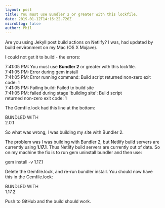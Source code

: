 ```yaml
---
layout: post
title: You must use Bundler 2 or greater with this lockfile.
date: 2019-01-12T14:16:22.720Z
microblog: false
author: Phil
---
```

Are you using Jekyll post build actions on Netlify? I was, had updated by build environment on my Mac (OS X Mojave). 

I could not get it to build - the errors:

7:41:05 PM: You must use **Bundler 2** or greater with this lockfile.<br/>
7:41:05 PM: Error during gem install<br/>
7:41:05 PM: Error running command: Build script returned non-zero exit code: 1<br/>
7:41:05 PM: Failing build: Failed to build site<br/>
7:41:05 PM: failed during stage 'building site': Build script<br/>
returned non-zero exit code: 1<br/>

The Gemfile.lock had this line at the bottom:

BUNDLED WITH<br/>
   2.0.1

So what was wrong, I was building my site with Bundler 2. 

The problem was I was building with Bundler 2, but Netlify build servers are currently using **1.17.1**. Thus Netlify build servers are currently out of date. So on my machine the fix is to run gem uninstall bundler and then use:

gem install -v 1.17.1

Delete the Gemfile.lock, and re-run bundler install. You should now have this in the Gemfile.lock:

BUNDLED WITH<br/>
   1.17.2

Push to GitHub and the build should work.
